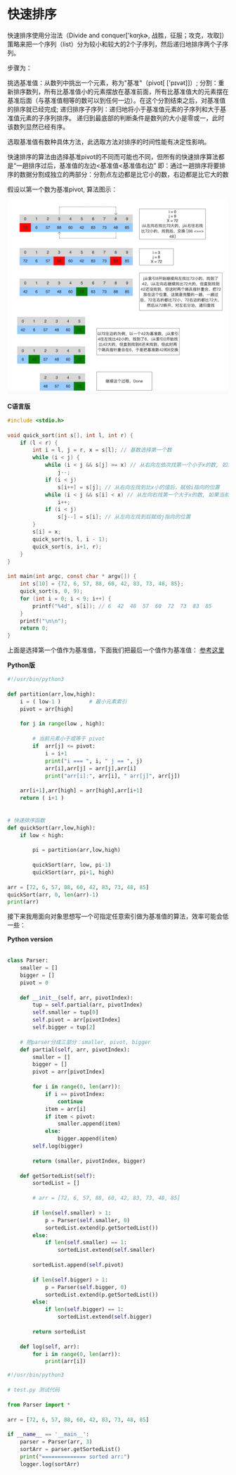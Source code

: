 # 快速排序



快速排序使用分治法（Divide and conquer['kɑŋkɚ, 战胜，征服；攻克，攻取]）策略来把一个序列（list）分为较小和较大的2个子序列，然后递归地排序两个子序列。

步骤为：

挑选基准值：从数列中挑出一个元素，称为"基准"（pivot[ ['pɪvət]]）;
分割：重新排序数列，所有比基准值小的元素摆放在基准前面，所有比基准值大的元素摆在基准后面（与基准值相等的数可以到任何一边）。在这个分割结束之后，对基准值的排序就已经完成;
递归排序子序列：递归地将小于基准值元素的子序列和大于基准值元素的子序列排序。
递归到最底部的判断条件是数列的大小是零或一，此时该数列显然已经有序。

选取基准值有数种具体方法，此选取方法对排序的时间性能有决定性影响。

快速排序的算法由选择基准pivot的不同而可能也不同，但所有的快速排序算法都是“一趟排序过后，基准值的左边<基准值<基准值右边”
即：通过一趟排序将要排序的数据分割成独立的两部分：分割点左边都是比它小的数，右边都是比它大的数

假设以第一个数为基准pivot, 算法图示：

![](images/2.png)

**C语言版**

```C
#include <stdio.h>

void quick_sort(int s[], int l, int r) {
    if (l < r) {
        int i = l, j = r, x = s[l]; // 基数选择第一个数
        while (i < j) {
            while (i < j && s[j] >= x) // 从右向左依次找第一个小于x的数, 如果当前值大于x, j指针前移一位
                j--;
            if (i < j)
                s[i++] = s[j]; // 从右向左找到比x小的值后，赋给i指向的位置
            while (i < j && s[i] < x) // 从左向右找第一个大于x的数, 如果当前值小于x, i指针向后移一位
                i++;
            if (i < j)
                s[j--] = s[i]; // 从左向左找到后赋给j指向的位置
        }
        s[i] = x;
        quick_sort(s, l, i - 1);
        quick_sort(s, i+1, r);
    }
}

int main(int argc, const char * argv[]) {
    int s[10] = {72, 6, 57, 88, 60, 42, 83, 73, 48, 85};
    quick_sort(s, 0, 9);
    for (int i = 0; i < 9; i++) {
        printf("%4d", s[i]); // 6  42  48  57  60  72  73  83  85
    }
    printf("\n\n");
    return 0;
}
```

上面是选择第一个值作为基准值，下面我们把最后一个值作为基准值：
[参考这里](https://www.runoob.com/python3/python-quicksort.html)

**Python版**

```Python
#!/usr/bin/python3

def partition(arr,low,high):
    i = ( low-1 )         # 最小元素索引
    pivot = arr[high]

    for j in range(low , high):

        # 当前元素小于或等于 pivot
        if  arr[j] <= pivot:
            i = i+1
            print("i === ", i, " j == ", j)
            arr[i],arr[j] = arr[j],arr[i]
            print("arr[i]:", arr[i], " arr[j]", arr[j])

    arr[i+1],arr[high] = arr[high],arr[i+1]
    return ( i+1 )


# 快速排序函数
def quickSort(arr,low,high):
    if low < high:

        pi = partition(arr,low,high)

        quickSort(arr, low, pi-1)
        quickSort(arr, pi+1, high)

arr = [72, 6, 57, 88, 60, 42, 83, 73, 48, 85]
quickSort(arr, 0, len(arr)-1)
print(arr)
```

接下来我用面向对象思想写一个可指定任意索引做为基准值的算法，效率可能会低一些：

**Python version**

```Python

class Parser:
    smaller = []
    bigger = []
    pivot = 0

    def __init__(self, arr, pivotIndex):
        tup = self.partial(arr, pivotIndex)
        self.smaller = tup[0]
        self.pivot = arr[pivotIndex]
        self.bigger = tup[2]

    # 把parser分成三部分：smaller, pivot, bigger
    def partial(self, arr, pivotIndex):
        smaller = []
        bigger = []
        pivot = arr[pivotIndex]

        for i in range(0, len(arr)):
            if i == pivotIndex:
                continue
            item = arr[i]
            if item < pivot:
                smaller.append(item)
            else:
                bigger.append(item)
        self.log(bigger)

        return (smaller, pivotIndex, bigger)

    def getSortedList(self):
        sortedList = []

        # arr = [72, 6, 57, 88, 60, 42, 83, 73, 48, 85]

        if len(self.smaller) > 1:
            p = Parser(self.smaller, 0)
            sortedList.extend(p.getSortedList())
        else:
            if len(self.smaller) == 1:
                sortedList.extend(self.smaller)

        sortedList.append(self.pivot)

        if len(self.bigger) > 1:
            p = Parser(self.bigger, 0)
            sortedList.extend(p.getSortedList())
        else:
            if len(self.bigger) == 1:
                sortedList.extend(self.bigger)

        return sortedList

    def log(self, arr):
        for i in range(0, len(arr)):
            print(arr[i])
```

```Python
#!/usr/bin/python3

# test.py 测试代码

from Parser import *

arr = [72, 6, 57, 88, 60, 42, 83, 73, 48, 85]

if __name__ == '__main__':
    parser = Parser(arr, 3)
    sortArr = parser.getSortedList()
    print("============== sorted arr:")
    logger.log(sortArr)

```
